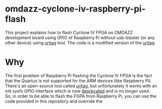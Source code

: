# omdazz-cyclone-iv-raspberry-pi-flash

This project explains how to flash Cyclone IV FPGA on OMDAZZ development board using GPIO of Raspberry Pi without usb-blaster (or any other device) using [urjtag](https://sourceforge.net/projects/urjtag/) tool.
The code is a modified version of the [urjtag](https://sourceforge.net/projects/urjtag/).

# Why

The first problem of Raspberry Pi flashing the Cyclone IV FPGA is the fact that the Quartus is not supported for the ARM devices (like Raspberry Pi).
There's an open-source tool called [urjtag](https://sourceforge.net/projects/urjtag/), but unfortunately it works with an old sysfs GPIO interface which is now [deprecated](https://www.thegoodpenguin.co.uk/blog/stop-using-sys-class-gpio-its-deprecated/) and is no longer used.
So, in order to be able to flash the FGPA from Raspberry Pi, you can use the code provided in this repository and override the
